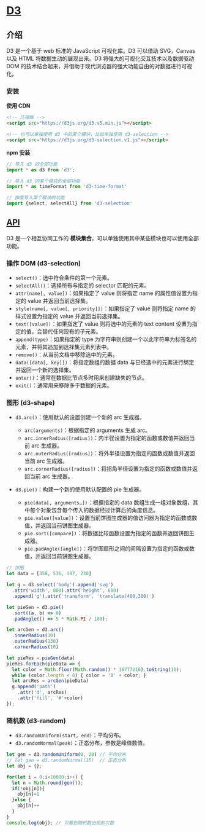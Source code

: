 # [D3](https://d3js.org.cn/)

## 介绍

D3 是一个基于 web 标准的 JavaScript 可视化库。D3 可以借助 SVG，Canvas 以及 HTML 将数据生动的展现出来。D3 将强大的可视化交互技术以及数据驱动 DOM 的技术结合起来，并借助于现代浏览器的强大功能自由的对数据进行可视化。

### 安装

**使用 CDN**

```html
<!-- 压缩版 -->
<script src="https://d3js.org/d3.v5.min.js"></script>

<!-- 也可以单独使用 d3 中的某个模块，比如单独使用 d3-selection -->
<script src="https://d3js.org/d3-selection.v1.js"></script>
```

**npm 安装**

```js
// 导入 d3 的全部功能
import * as d3 from 'd3';

// 导入 d3 的某个模块的全部功能
import * as timeFormat from 'd3-time-format'

// 按需导入某个模块的功能
import {select, selectAll} from 'd3-selection'
```

## [API](https://d3js.org.cn/document/)

D3 是一个相互协同工作的 **模块集合**，可以单独使用其中某些模块也可以使用全部功能。

### 操作 DOM (d3-selection)

- `select()`：选中符合条件的第一个元素。
- `selectAll()`：选择所有与指定的 selector 匹配的元素。
- `attr(name[, value])`：如果指定了 value 则将指定 name 的属性值设置为指定的 value 并返回当前选择集。
- `style(name[, value[, priority]])`：如果指定了 value 则将指定 name 的样式设置为指定的 value 并返回当前选择集。
- `text([value])`：如果指定了 value 则将选中的元素的 text content 设置为指定的值，会替代任何现有的子元素。
- `append(type)`：如果指定的 type 为字符串则创建一个以此字符串为标签名的元素，并将其追加到选择集元素列表中。
- `remove()`：从当前文档中移除选中的元素。
- `data([data[, key]])`：将指定数组的数据 data 与已经选中的元素进行绑定并返回一个新的选择集。
- `enter()`：通常在数据比节点多时用来创建缺失的节点。
- `exit()`：通常用来移除多于数据的元素。

### 图形 (d3-shape)

- `d3.arc()`：使用默认的设置创建一个新的 arc 生成器。
  - `arc(arguments)`：根据指定的 arguments 生成 arc。
  - `arc.innerRadius([radius])`：内半径设置为指定的函数或数值并返回当前 arc 生成器。
  - `arc.outerRadius([radius])`：将外半径设置为指定的函数或数值并返回当前 arc 生成器。
  - `arc.cornerRadius([radius])`：将拐角半径设置为指定的函数或数值并返回当前 arc 生成器。

- `d3.pie()`：构建一个新的使用默认配置的 pie 生成器。
  - `pie(data[, arguments…])`：根据指定的 data 数组生成一组对象数组，其中每个对象包含每个传入的数据经过计算后的角度信息。
  - `pie.value([value])`：设置当前饼图生成器的值访问器为指定的函数或数值，并返回当前饼图生成器。
  - `pie.sort([compare])`：将数据比较函数设置为指定的函数并返回饼图生成器。
  - `pie.padAngle([angle])`：将饼图扇形之间的间隔设置为指定的函数或数值，并返回当前饼图生成器。

```js
// 饼图
let data = [358, 516, 197, 230]

let g = d3.select('body').append('svg')
  .attr('width', 800).attr('height', 600)
  .append('g').attr('transform', 'translate(400,300)')

let pieGen = d3.pie()
  .sort((a, b) => 0)
  .padAngle(() => 5 * Math.PI / 180);

let arcGen = d3.arc()
  .innerRadius(30)
  .outerRadius(130)
  .cornerRadius(10)

let pieRes = pieGen(data)
pieRes.forEach(pieData => {
  let color = Math.floor(Math.random() * 16777216).toString(16);
  while (color.length < 6) { color = '0' + color; }
  let arcRes = arcGen(pieData)
  g.append('path')
    .attr('d', arcRes)
    .attr('fill', '#'+color)
});
```

### 随机数 (d3-random)
- `d3.randomUniform(start, end)`：平均分布。
- `d3.randomNormal(peak)`：正态分布，参数是峰值数值。

```js
let gen = d3.randomUniform(0, 20) // 平均分布
// let gen = d3.randomNormal(15)  // 正态分布 
let obj = {};

for(let i = 0;i<10000;i++) {
  let n = Math.round(gen());
  if(!obj[n]){
    obj[n]=1
  }else {
    obj[n]++
  }
}
console.log(obj); // 可看到随机数出现的次数
```
